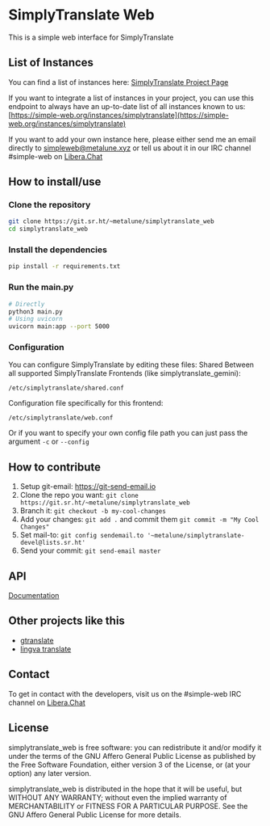 # SimplyTranslate Web

This is a simple web interface for SimplyTranslate

## List of Instances
You can find a list of instances here: [SimplyTranslate Project Page](https://simple-web.org/projects/simplytranslate.html)

If you want to integrate a list of instances in your project, you can use this endpoint to always have an up-to-date list of all instances known to us: [https://simple-web.org/instances/simplytranslate](https://simple-web.org/instances/simplytranslate)


If you want to add your own instance here, please either send me an email directly to simpleweb@metalune.xyz or tell us about it in our IRC channel #simple-web on [Libera.Chat](https://libera.chat)

## How to install/use

### Clone the repository
```sh
git clone https://git.sr.ht/~metalune/simplytranslate_web
cd simplytranslate_web
```

### Install the dependencies
```sh
pip install -r requirements.txt
```

### Run the main.py
```sh
# Directly
python3 main.py
# Using uvicorn
uvicorn main:app --port 5000
```

### Configuration
You can configure SimplyTranslate by editing these files:
Shared Between all supported SimplyTranslate Frontends (like simplytranslate_gemini):
```
/etc/simplytranslate/shared.conf
```
Configuration file specifically for this frontend:
```
/etc/simplytranslate/web.conf
```
Or if you want to specify your own config file path you can just pass the argument `-c` or `--config`

## How to contribute
1. Setup git-email: https://git-send-email.io
2. Clone the repo you want: `git clone https://git.sr.ht/~metalune/simplytranslate_web`
3. Branch it: `git checkout -b my-cool-changes`
4. Add your changes: `git add .` and commit them `git commit -m "My Cool Changes"`
5. Set mail-to: `git config sendemail.to '~metalune/simplytranslate-devel@lists.sr.ht'`
6. Send your commit: `git send-email master`

## API
[Documentation](./api.md)

## Other projects like this
* [gtranslate](https://git.sr.ht/~yerinalexey/gtranslate)
* [lingva translate](https://github.com/TheDavidDelta/lingva-translate)

## Contact

To get in contact with the developers, visit us on the #simple-web IRC channel on [Libera.Chat](https://libera.chat)

## License

simplytranslate_web is free software: you can redistribute it and/or modify
it under the terms of the GNU Affero General Public License as published by
the Free Software Foundation, either version 3 of the License, or
(at your option) any later version.

simplytranslate_web is distributed in the hope that it will be useful,
but WITHOUT ANY WARRANTY; without even the implied warranty of
MERCHANTABILITY or FITNESS FOR A PARTICULAR PURPOSE.  See the
GNU Affero General Public License for more details.
